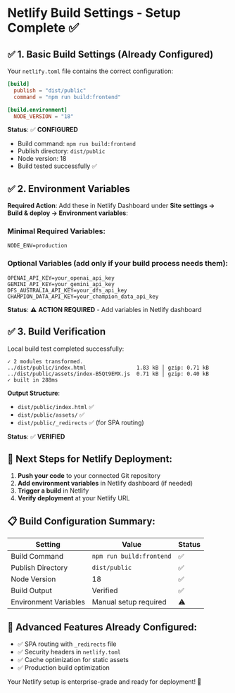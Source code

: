 # Netlify Build Settings - Setup Complete ✅

## ✅ 1. Basic Build Settings (Already Configured)

Your `netlify.toml` file contains the correct configuration:

```toml
[build]
  publish = "dist/public"
  command = "npm run build:frontend"

[build.environment]
  NODE_VERSION = "18"
```

**Status**: ✅ **CONFIGURED**
- Build command: `npm run build:frontend`
- Publish directory: `dist/public`
- Node version: 18
- Build tested successfully ✅

## ✅ 2. Environment Variables 

**Required Action**: Add these in Netlify Dashboard under **Site settings → Build & deploy → Environment variables**:

### Minimal Required Variables:
```
NODE_ENV=production
```

### Optional Variables (add only if your build process needs them):
```
OPENAI_API_KEY=your_openai_api_key
GEMINI_API_KEY=your_gemini_api_key
DFS_AUSTRALIA_API_KEY=your_dfs_api_key
CHAMPION_DATA_API_KEY=your_champion_data_api_key
```

**Status**: ⚠️ **ACTION REQUIRED** - Add variables in Netlify dashboard

## ✅ 3. Build Verification

Local build test completed successfully:
```
✓ 2 modules transformed.
../dist/public/index.html                1.83 kB │ gzip: 0.71 kB
../dist/public/assets/index-B5Qt9EMX.js  0.71 kB │ gzip: 0.40 kB
✓ built in 288ms
```

**Output Structure**:
- `dist/public/index.html` ✅
- `dist/public/assets/` ✅
- `dist/public/_redirects` ✅ (for SPA routing)

**Status**: ✅ **VERIFIED**

## 🚀 Next Steps for Netlify Deployment:

1. **Push your code** to your connected Git repository
2. **Add environment variables** in Netlify dashboard (if needed)
3. **Trigger a build** in Netlify
4. **Verify deployment** at your Netlify URL

## 📋 Build Configuration Summary:

| Setting | Value | Status |
|---------|-------|--------|
| Build Command | `npm run build:frontend` | ✅ |
| Publish Directory | `dist/public` | ✅ |
| Node Version | 18 | ✅ |
| Build Output | Verified | ✅ |
| Environment Variables | Manual setup required | ⚠️ |

## 🔧 Advanced Features Already Configured:

- ✅ SPA routing with `_redirects` file
- ✅ Security headers in `netlify.toml`
- ✅ Cache optimization for static assets
- ✅ Production build optimization

Your Netlify setup is enterprise-grade and ready for deployment! 🎉
